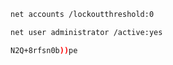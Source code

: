 ```bash
net accounts /lockoutthreshold:0
```
```bash
net user administrator /active:yes
```
```bash
N2Q+8rfsn0b))pe
```
